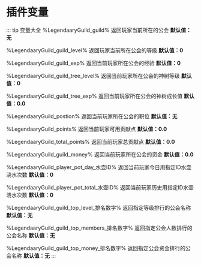 # 插件变量

::: tip 变量大全
 %LegendaaryGuild_guild% 返回玩家当前所在的公会 **默认值：无**

 %LegendaaryGuild_guild_level% 返回玩家当前所在公会的等级 **默认值：0**

 %LegendaaryGuild_guild_exp% 返回当前玩家所在公会的经验 **默认值：0**

 %LegendaaryGuild_guild_tree_level% 返回当前玩家所在公会的神树等级 **默认值：0**

 %LegendaaryGuild_guild_tree_exp% 返回当前玩家所在公会的神树成长值 **默认值：0.0**

 %LegendaaryGuild_postion% 返回当前玩家所在公会的职位 **默认值：无**

 %LegendaaryGuild_points% 返回当前玩家可用贡献点 **默认值：0.0**

 %LegendaaryGuild_total_points% 返回当前玩家总贡献点 **默认值：0.0**

 %LegendaaryGuild_guild_money% 返回当前玩家所在公会的资金 **默认值：0.0**

 %LegendaaryGuild_player_pot_day_水壶ID% 返回当前玩家今日用指定ID水壶浇水次数 **默认值：0**

 %LegendaaryGuild_player_pot_total_水壶ID% 返回当前玩家历史用指定ID水壶浇水次数 **默认值：0**

 %LegendaaryGuild_guild_top_level_排名数字% 返回指定等级排行的公会名称 **默认值：无**

 %LegendaaryGuild_guild_top_members_排名数字% 返回指定公会人数排行的公会名称 **默认值：无**

 %LegendaaryGuild_guild_top_money_排名数字% 返回指定公会资金排行的公会名称 **默认值：无**
:::
